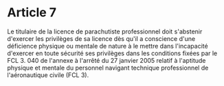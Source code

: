 # Article 7

Le titulaire de la licence de parachutiste professionnel doit s'abstenir d'exercer les privilèges de sa licence dès qu'il a conscience d'une déficience physique ou mentale de nature à le mettre dans l'incapacité d'exercer en toute sécurité ses privilèges dans les conditions fixées par le FCL 3. 040 de l'annexe à l'arrêté du 27 janvier 2005 relatif à l'aptitude physique et mentale du personnel navigant technique professionnel de l'aéronautique civile (FCL 3).
